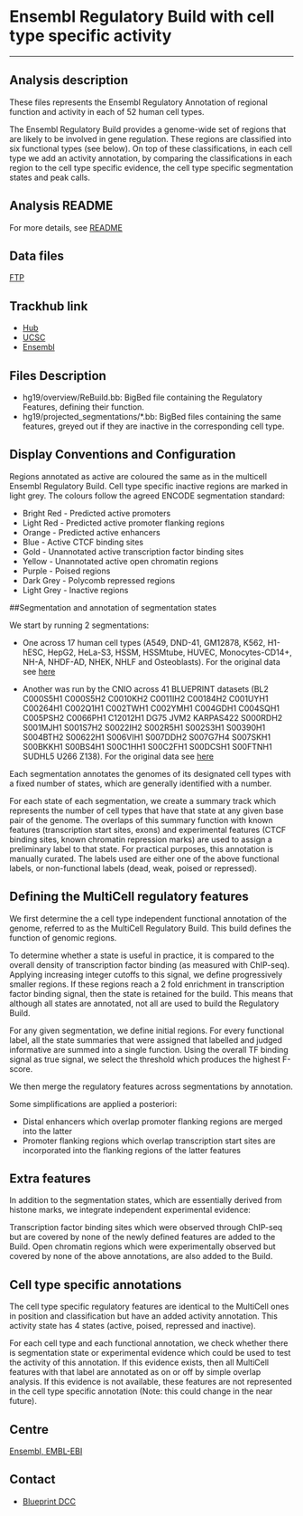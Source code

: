 # Ensembl Regulatory Build with cell type specific activity
***

## Analysis description
These files represents the Ensembl Regulatory Annotation of regional function and activity in each of 52 human cell types.

The Ensembl Regulatory Build provides a genome-wide set of regions that are likely to be involved in gene regulation. These regions are classified into six functional types (see below). On top of these classifications, in each cell type we add an activity annotation, by comparing the classifications in each region to the cell type specific evidence,  the cell type specific segmentation states and peak calls.

## Analysis README
For more details, see [README](http://ftp.ebi.ac.uk/pub/databases/blueprint/releases/20150128/homo_sapiens/secondary_analysis/Ensembl_Regulatory_Build/README_ensembl_regulatory_build_20150128)

## Data files
[FTP](http://ftp.ebi.ac.uk/pub/databases/blueprint/releases/20150128/homo_sapiens/secondary_analysis/Ensembl_Regulatory_Build/)

## Trackhub link
* [Hub](http://ftp.ebi.ac.uk/pub/databases/blueprint/releases/20150128/homo_sapiens/secondary_analysis/Ensembl_Regulatory_Build/hub.txt)
* [UCSC](http://genome.ucsc.edu/cgi-bin/hgTracks?db=hg19&amp;hubUrl=http://ftp.ebi.ac.uk/pub/databases/blueprint/releases/20150128/homo_sapiens/secondary_analysis/Ensembl_Regulatory_Build/hub.txt)
* [Ensembl](http://grch37.ensembl.org/Homo_sapiens/Location/View?g=ENSG00000130544;contigviewbottom=url:http://ftp.ebi.ac.uk/pub/databases/blueprint/releases/20150128/homo_sapiens/secondary_analysis/Ensembl_Regulatory_Build/hub.txt;format=DATAHUB;menu=Ensembl) 

## Files Description
* hg19/overview/ReBuild.bb: BigBed file containing the Regulatory Features, defining their function.
* hg19/projected_segmentations/*.bb: BigBed files containing the same features, greyed out if they are inactive in the corresponding cell type.

## Display Conventions and Configuration

Regions annotated as active are coloured the same as in the multicell Ensembl Regulatory Build. Cell type specific inactive regions are marked in light grey. The colours follow the agreed ENCODE segmentation standard:

* Bright Red - Predicted active promoters
* Light Red - Predicted active promoter flanking regions
* Orange - Predicted active enhancers
* Blue - Active CTCF binding sites
* Gold - Unannotated active transcription factor binding sites
* Yellow - Unannotated active open chromatin regions
* Purple - Poised regions
* Dark Grey - Polycomb repressed regions
* Light Grey - Inactive regions

##Segmentation and annotation of segmentation states

We start by running 2 segmentations:

* One across 17 human cell types (A549, DND-41, GM12878, K562, H1-hESC, HepG2, HeLa-S3, HSSM,
HSSMtube, HUVEC, Monocytes-CD14+, NH-A, NHDF-AD, NHEK, NHLF and Osteoblasts). For the original data see [here](http://ngs.sanger.ac.uk/production/ensembl/regulation/hg19/segmentations/)

* Another was run by the CNIO across 41 BLUEPRINT datasets (BL2 C000S5H1 C000S5H2 C0010KH2
C0011IH2 C00184H2 C001UYH1 C00264H1 C002Q1H1 C002TWH1 C002YMH1 C004GDH1 C004SQH1
C005PSH2 C0066PH1 C12012H1 DG75 JVM2 KARPAS422 S000RDH2 S001MJH1 S001S7H2
S0022IH2 S002R5H1 S002S3H1 S00390H1 S004BTH2 S00622H1 S006VIH1 S007DDH2 S007G7H4
S007SKH1 S00BKKH1 S00BS4H1 S00C1HH1 S00C2FH1 S00DCSH1 S00FTNH1 SUDHL5 U266 Z138). 
For the original data see [here](http://ftp.ebi.ac.uk/pub/databases/blueprint/releases/20150128/homo_sapiens/secondary_analysis/Segmentation_of_ChIP-Seq_data/)

Each segmentation annotates the genomes of its designated cell types with a fixed number of states, which are generally identified with a number.

For each state of each segmentation, we create a summary track which represents the number of cell types that have that state at any given base pair of the genome. The overlaps of this summary function
with known features (transcription start sites, exons) and experimental features (CTCF binding sites, known chromatin repression marks) are used to assign a preliminary label to that state. For practical
purposes, this annotation is manually curated. The labels used are either one of the above functional labels, or non-functional labels (dead, weak, poised or repressed).

## Defining the MultiCell regulatory features

We first determine the a cell type independent functional annotation of the genome, referred to as the MultiCell Regulatory Build. This build defines the function of genomic regions.

To determine whether a state is useful in practice, it is compared to the overall density of transcription factor binding (as measured with ChIP-seq). Applying increasing integer cutoffs to this signal, we define
progressively smaller regions. If these regions reach a 2 fold enrichment in transcription factor binding signal, then the state is retained for the build. This means that although all states are annotated,
not all are used to build the Regulatory Build.

For any given segmentation, we define initial regions. For every functional label, all the state summaries that were assigned that labelled and judged informative are summed into a single function. Using the overall TF binding signal as true signal, we select the threshold which produces the highest F-score.

We then merge the regulatory features across segmentations by annotation.

Some simplifications are applied a posteriori:

*  Distal enhancers which overlap promoter flanking regions are merged into the latter
*  Promoter flanking regions which overlap transcription start sites are incorporated into the flanking regions of the latter features

## Extra features

In addition to the segmentation states, which are essentially derived from histone marks, we integrate independent experimental evidence:

Transcription factor binding sites which were observed through ChIP-seq but are covered by none of the newly defined features are added to the Build. Open chromatin regions which were experimentally observed but covered by none of the above annotations, are also added to the Build.

## Cell type specific annotations

The cell type specific regulatory features are identical to the MultiCell ones in position and classification but have an added activity annotation. This activity state has 4 states (active, poised, repressed and inactive).

For each cell type and each functional annotation, we check whether there is segmentation state or experimental evidence which could be used to test the activity of this annotation. If this evidence exists, then all MultiCell features with that label are annotated as on or off by simple overlap analysis. If this evidence is not available, these features are not represented in the cell type specific annotation (Note: this could change in the near future).

## Centre
[Ensembl, EMBL-EBI](http://www.ensembl.org/index.html)

## Contact
* [Blueprint DCC](mailto:blueprint-info@ebi.ac.uk)

